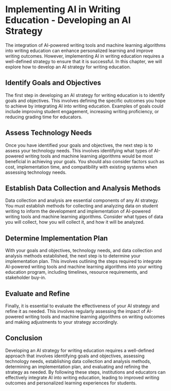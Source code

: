 Implementing AI in Writing Education - Developing an AI Strategy
===========================================================================

The integration of AI-powered writing tools and machine learning algorithms into writing education can enhance personalized learning and improve writing outcomes. However, implementing AI in writing education requires a well-defined strategy to ensure that it is successful. In this chapter, we will explore how to develop an AI strategy for writing education.

Identify Goals and Objectives
-----------------------------

The first step in developing an AI strategy for writing education is to identify goals and objectives. This involves defining the specific outcomes you hope to achieve by integrating AI into writing education. Examples of goals could include improving student engagement, increasing writing proficiency, or reducing grading time for educators.

Assess Technology Needs
-----------------------

Once you have identified your goals and objectives, the next step is to assess your technology needs. This involves identifying what types of AI-powered writing tools and machine learning algorithms would be most beneficial in achieving your goals. You should also consider factors such as cost, implementation time, and compatibility with existing systems when assessing technology needs.

Establish Data Collection and Analysis Methods
----------------------------------------------

Data collection and analysis are essential components of any AI strategy. You must establish methods for collecting and analyzing data on student writing to inform the development and implementation of AI-powered writing tools and machine learning algorithms. Consider what types of data you will collect, how you will collect it, and how it will be analyzed.

Determine Implementation Plan
-----------------------------

With your goals and objectives, technology needs, and data collection and analysis methods established, the next step is to determine your implementation plan. This involves outlining the steps required to integrate AI-powered writing tools and machine learning algorithms into your writing education program, including timelines, resource requirements, and stakeholder buy-in.

Evaluate and Refine
-------------------

Finally, it is essential to evaluate the effectiveness of your AI strategy and refine it as needed. This involves regularly assessing the impact of AI-powered writing tools and machine learning algorithms on writing outcomes and making adjustments to your strategy accordingly.

Conclusion
----------

Developing an AI strategy for writing education requires a well-defined approach that involves identifying goals and objectives, assessing technology needs, establishing data collection and analysis methods, determining an implementation plan, and evaluating and refining the strategy as needed. By following these steps, institutions and educators can effectively integrate AI into writing education, leading to improved writing outcomes and personalized learning experiences for students.


